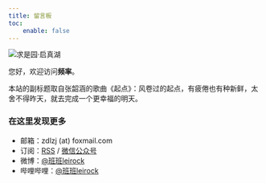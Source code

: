 ```yaml
---
title: 留言板
toc:
    enable: false
---
```


<!-- 冬季用夏天照片，夏季用冬季照片>
![曲院风荷](https://cos.pinlyu.com/album/landscape/杭州曲院风荷.jpg?imageMogr2/crop/900x430/gravity/center#650x)
<-->
![求是园·启真湖](https://cos.pinlyu.com/album/landscape/浙大启真湖.jpg#550x)

您好，欢迎访问**频率**。

本站的副标题取自张韶涵的歌曲《起点》：风卷过的起点，有疲倦也有种新鲜，太舍不得昨天，就去完成一个更幸福的明天。

### 在这里发现更多

- 邮箱：<span>zdlzj (at) foxmail.com</span>
- 订阅：[RSS](/atom.xml) / <a class="fancybox fancybox.image" href="https://cos.pinlyu.com/file/wechat.png" itemscope="" itemtype="http://schema.org/ImageObject" itemprop="url" data-fancybox="default" rel="default" title="微信公众号：风卷过的起点" data-caption="微信公众号：风卷过的起点">微信公众号</a>
- 微博：[@班班leirock](https://dlzhang.com/weibo)
- 哔哩哔哩：[@班班leirock](https://dlzhang.com/bilibili)